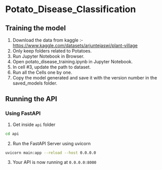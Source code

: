 # Potato_Disease_Classification

## Training the model
1. Download the data from kaggle :- https://www.kaggle.com/datasets/arjuntejaswi/plant-village
2. Only keep folders related to Potatoes.
3. Run Jupyter Notebook in Browser.
4. Open potato_disease_training.ipynb in Jupyter Notebook.
5. In cell #3, update the path to dataset.
6. Run all the Cells one by one.
7. Copy the model generated and save it with the version number in the saved_models folder.

## Running the API
### Using FastAPI
1. Get inside `api` folder

```bash
cd api
```
2. Run the FastAPI Server using uvicorn

```bash
uvicorn main:app --reload --host 0.0.0.0
```
3. Your API is now running at `0.0.0.0:8000`
